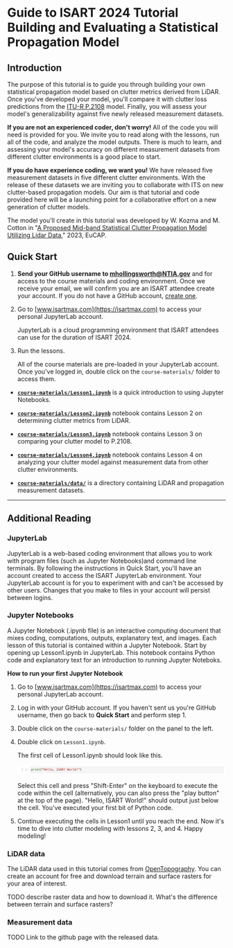 # Guide to ISART 2024 Tutorial <br/> Building and Evaluating a Statistical Propagation Model

## Introduction

The purpose of this tutorial is to guide you through building your own statistical propagation model based on clutter metrics derived from LiDAR. Once you've developed your model, you'll compare it with clutter loss predictions from the [ITU-R P.2108](https://github.com/NTIA/p2108) model. Finally, you will assess your model's generalizability against five newly released measurement datasets.

**If you are not an experienced coder, don't worry!** All of the code you will need is provided for you. We invite you to read along with the lessons, run all of the code, and analyze the model outputs. There is much to learn, and assessing your model's accuracy on different measurement datasets from different clutter environments is a good place to start.  

**If you do have experience coding, we want you!** We have released five measurement datasets in five different clutter environments. With the release of these datasets we are inviting you to collaborate with ITS on new clutter-based propagation models. Our aim is that tutorial and code provided here will be a launching point for a collaborative effort on a new generation of clutter models. 

The model you'll create in this tutorial was developed by W. Kozma and M. Cotton in "[A Proposed Mid-band Statistical Clutter Propagation Model Utilizing Lidar Data](https://its.ntia.gov/umbraco/surface/download/publication?reportNumber=KozmaEuCAP2023.pdf)," 2023, EuCAP.

## Quick Start

1. **Send your GitHub username to mhollingsworth@NTIA.gov** and for access to the course materials and coding environment. Once we receive your email, we will confirm you are an ISART attendee create your account. If you do not have a GitHub account, [create one](https://github.com). 

2. Go to [www.isartmax.com](https://isartmax.com) to access your personal JupyterLab account.
   
   JupyterLab is a cloud programming environment that ISART attendees can use for the duration of ISART 2024.

3. Run the lessons.

   All of the course materials are pre-loaded in your JupyterLab account. Once you've logged in, double click on the `course-materials/` folder to access them. 

- [**`course-materials/Lesson1.ipynb`**](Lesson1.ipynb) is a quick introduction to using Jupyter Notebooks.

- [**`course-materials/Lesson2.ipynb`**](Lesson2.ipynb) notebook contains Lesson 2 on determining clutter metrics from LiDAR.

- [**`course-materials/Lesson3.ipynb`**](Lesson3.ipynb) notebook contains Lesson 3 on comparing your clutter model to P.2108.

- [**`course-materials/Lesson4.ipynb`**](Lesson4.ipynb) notebook contains Lesson 4 on analyzing your clutter model against measurement data from other clutter environments.

- [**`course-materials/data/`**](./data) is a directory containing LiDAR and propagation measurement datasets.

---

## Additional Reading

### JupyterLab

JupyterLab is a web-based coding environment that allows you to work with program files (such as Jupyter Notebooks)and command line terminals. By following the instructions in Quick Start, you'll have an account created to access the ISART JupyterLab environment. Your JupyterLab account is for you to experiment with and can't be accessed by other users. Changes that you make to files in your account will persist between logins.

### Jupyter Notebooks

A Jupyter Notebook (.ipynb file) is an interactive computing document that mixes coding, computations, outputs, explanatory text, and images. Each lesson of this tutorial is contained within a Jupyter Notebook. Start by opening up Lesson1.ipynb in JupyterLab. This notebook contains Python code and explanatory text for an introduction to running Jupyter Noteboks.

**How to run your first Jupyter Notebook**

1. Go to [www.isartmax.com](https://isartmax.com) to access your personal JupyterLab account.

2. Log in with your GitHub account. If you haven't sent us you're GitHub username, then go back to **Quick Start** and perform step 1.

3. Double click on the `course-materials/` folder on the panel to the left. 

4. Double click on `Lesson1.ipynb`.

   The first cell of Lesson1.ipynb should look like this.

   ![alt text](./images/hello_world.png "Hello, World!")

   Select this cell and press "Shift-Enter" on the keyboard to execute the code within the cell (alternatively, you can also press the "play button" at the top of the page). "Hello, ISART World!" should output just below the cell. You've executed your first bit of Python code.

5. Continue executing the cells in Lesson1 until you reach the end. Now it's time to dive into clutter modeling with lessons 2, 3, and 4. Happy modeling!

### LiDAR data

The LiDAR data used in this tutorial comes from [OpenTopography](https://opentopography.org). You can create an account for free and download terrain and surface rasters for your area of interest. 

TODO describe raster data and how to download it. What's the difference between terrain and surface rasters?

### Measurement data

TODO Link to the github page with the released data.